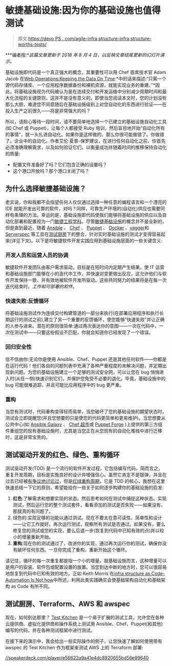 # 敏捷基础设施:因为你的基础设施也值得测试

> 原文:[https://devo PS . com/agile-infra structure-infra structure-worths-tests/](https://devops.com/agile-infrastructure-infrastructure-deserves-tests/)

***编者按:**这篇文章更新于 2018 年 8 月 4 日，以反映文章结尾更新的幻灯片演示。*

基础设施即代码是一个真正强大的概念，其重要性可以用 Chef 首席技术官 Adam Jacob 在[Web Operations:Keeping the Data On Time](http://shop.oreilly.com/product/0636920000136.do):*中的话来描述:“只需一个源代码存储库、一个应用程序数据备份和裸机资源，就能实现业务的重建。”*因此，将基础设施视为代码被认为是在连续交付和开发运维中分别减少周期时间和最大化流程的关键原则，这并不是没有意义的。即使当您阅读本文时，您的计划没有那么大胆，难道您不同意随后在基础设施级别上对您自动化的东西进行验证——在投入生产之前很久——将是非常强大的吗？

所以，请耐心等待一段时间，请不要简单地选择一个已建立的基础设施自动化工具(如 Chef 或 Puppet)，让每个人都接受 Ruby 培训，然后盲目地开始“自动化所有的事情”，就一头扎进自动化。如果你是这样做的，那么你很可能做错了。你做错了。企业中的自动化。作者艾伦·夏普-保罗建议，在进行任何自动化之前，你首先必须准确理解需求，以及如何验证它们，以衡量成功并随着时间的推移保持自动化的质量:

*   配置文件准备好了吗？它们包含正确的设置吗？
*   这个港口开放吗？那个港口关闭了吗？

## 为什么选择敏捷基础设施？

老实说，你和我都不会指望任何人仅仅通过选择一种任意的编程语言和一个漂亮的 IDE 就能开发出可靠的软件，对吗？同样，可靠生产环境的(自动化)供应也需要同样有条理的方法。幸运的是，基础设施即代码使我们能够将基础设施的供应以及自动化部署和配置视为一门[敏捷工程学科](http://www.extremeprogramming.org/)。尽管[敏捷基础设施](http://www.infoq.com/presentations/agile-infrastructure)的概念并不是全新的，但是直到最近，随着 [Ansible](https://www.ansible.com/) 、 [Chef](https://www.chef.io/) 、 [Puppet](https://puppetlabs.com/) 、 [Docker](https://www.docker.com/) 、[vagger](https://www.vagrantup.com/)和 [Serverspec](http://serverspec.org/) 等工具在[测试厨房](http://kitchen.ci/)下的整合，针对实时基础设施的测试才变得容易起来(详见下文)。以下是将敏捷软件开发实践应用到基础设施层面的一些关键含义:

### 开发人员和运营人员的协调

敏捷软件开发团队由客户需求驱动，目标是在短时间内定期产生结果。使 IT 运营和基础设施部门能够在小的迭代中工作，并快速对变更做出反应，这允许他们与软件开发保持一致，并有效地被软件开发所驱动。这些共同努力的结果将是在每一次迭代结束时，*工作和可部署的软件*。

### 快速失败:反馈循环

将基础设施测试作为连续交付构建管道的一部分来执行(在部署应用程序和执行长期运行的测试之前),建立了另一个重要的反馈循环，使您能够“快速失败”并让正确的人参与进来。潜在的原则很简单:通过两次表达你的意图——一次在代码中，一次在测试中——只要这些假设不匹配，你就会知道你已经发现了一个错误。

### 回归安全性

信不信由你:无论你是使用 Ansible、Chef、Puppet 还是其他任何软件——你都是在运行代码！他们各自的问题列表中充满了各种严重程度的未解决问题，并定期出现新问题。为您的基础设施建立一个足够的测试安全网，可以让您在 bug 悄悄进入时(从任一侧)快速识别它们，并保护您免受不必要的退化。毕竟，基础设施中的 bug 可能很难追踪，并且可能比应用程序中的 bug 更严重。

### 重构

当您有测试时，代码重构变得轻而易举，当您破坏了您的基础设施的期望状态时，测试会立即提醒您(并且您想要的只是使您的代码更简单和更易维护)。当您想要从公共中心(如 [Ansible Galaxy](https://galaxy.ansible.com) 、 [Chef 超市](https://supermarket.chef.io)或 [Puppet Forge](https://forge.puppetlabs.com) )上提供的第三方组件重组您的现有基础设施时，尤其是当您正在从您现有的自动化堆栈中进行迁移时，这是非常宝贵的。

## 测试驱动开发的红色、绿色、重构循环

测试驱动开发(TDD) 是一个流行的软件开发过程，它包括编写代码，简而言之，重复开发周期，目标是实施良好的设计并增强信心。虽然它肯定不是银弹，并且在过去已经被[有争议地讨论过](http://martinfowler.com/articles/is-tdd-dead/)，但是[红绿重构周期](http://blog.cleancoder.com/uncle-bob/2014/12/17/TheCyclesOfTDD.html)，它是 TDD 的核心，我想在这里快速总结一下它的原则，希望能给你一些关于如何逐步构建你的基础设施的启发:

1.  **红色**:了解需求和想要实现的状态。然后思考如何在测试中捕捉这种状态。实现测试，然后运行您的整个测试套件，看看添加的测试是否失败——如果没有，那就真的有问题了。
2.  绿色的:实现足够的功能以通过测试。现在不要太在意可读性、简单性和设计——让它工作就好。再次运行测试，观察所有测试是否通过。如果没有，要么修复您的测试或您的实现，要么后退一步(恢复到代码中已知有效的点)并以较小的增量重新开始。
3.  **重构**:现在你的测试通过了，改进你的实现，通过再次运行你的测试，确保你没有破坏任何东西。一旦你完成了重构，重新开始这个循环。

请记住，循环的每一次重复都是指一个小的增量。就基础设施而言，这种增量可以是用户的安装、软件包或配置设置的放置。当您到达中断的地方时，您可以很容易地恢复到代码中已知有效的地方。正如 Keith Morris 在[infra structure as Code-Automation Is Not how](http://kief.com/infrastructure-as-code-versus-automation.html)中所述，利用此类实践确实会使基础架构自动化和基础架构 as Code 有所不同。

## 测试厨房、Terraform、AWS 和 awspec

现在，如何到达那里？ [Test Kitchen](http://kitchen.ci/) 是一个易于扩展的测试工具，允许您在各种云提供商、虚拟化提供商和操作系统上测试用 Ansible、Chef、Puppet(和其他)编写的代码，并在各种测试框架中进行测试。

在接下来的演示中，我会给出一些实际操作的例子，让您快速了解如何使用带有 awspec 的 Test Kitchen 作为框架来测试 AWS 上的 Terraform 部署:

[//speakerdeck.com/player/e56622a9a41e4dc8920655bd56e99640](//speakerdeck.com/player/e56622a9a41e4dc8920655bd56e99640)
